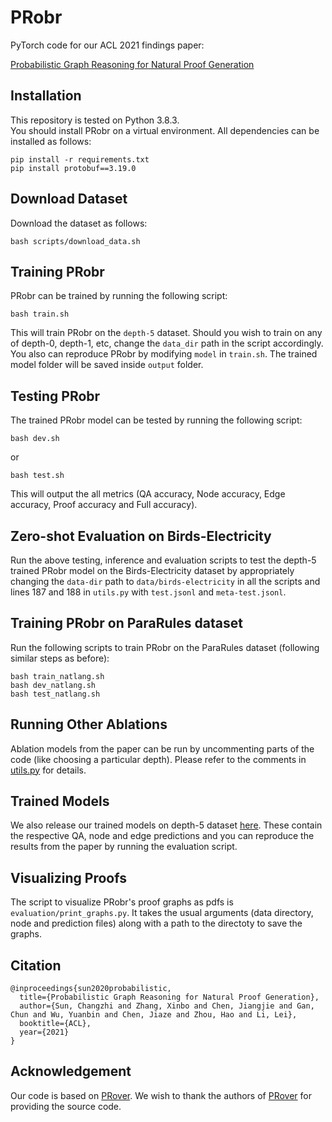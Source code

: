 # PRobr
PyTorch code for our ACL 2021 findings paper:

[Probabilistic Graph Reasoning for Natural Proof Generation](https://arxiv.org/abs/2107.02418)



## Installation
This repository is tested on Python 3.8.3.  
You should install PRobr on a virtual environment. All dependencies can be installed as follows:
```
pip install -r requirements.txt
pip install protobuf==3.19.0
```

## Download Dataset
Download the dataset as follows:
```
bash scripts/download_data.sh
```

## Training PRobr
PRobr can be trained by running the following script:
```
bash train.sh
```
This will train PRobr on the ```depth-5``` dataset. Should you wish to train on any of depth-0, depth-1, etc, change the ```data_dir``` path in the script accordingly.  
You also can reproduce PRobr by modifying ```model``` in ```train.sh```.
The trained model folder will be saved inside ```output``` folder.

## Testing PRobr

The trained PRobr model can be tested by running the following script:
```
bash dev.sh
```
or
```
bash test.sh
```
This will output the all metrics (QA accuracy, Node accuracy, Edge accuracy, Proof accuracy and Full accuracy).

## Zero-shot Evaluation on Birds-Electricity
Run the above testing, inference and evaluation scripts to test the depth-5 trained PRobr model on the Birds-Electricity dataset by appropriately changing the ```data-dir``` path to ```data/birds-electricity``` in all the scripts and lines 187 and 188 in ```utils.py``` with ```test.jsonl``` and ```meta-test.jsonl```.


## Training PRobr on ParaRules dataset
Run the following scripts to train PRobr on the ParaRules dataset (following similar steps as before):
```
bash train_natlang.sh
bash dev_natlang.sh
bash test_natlang.sh
```


## Running Other Ablations
Ablation models from the paper can be run by uncommenting parts of the code (like choosing a particular depth). Please refer to the comments in [utils.py](./utils.py) for details.

## Trained Models
We also release our trained models on depth-5 dataset [here](http://lf3-nlp-opensource.bytetos.com/obj/nlp-opensource/acl2021/PRobr/probr-trained-on-d5.tgz). These contain the respective QA, node and edge predictions and you can reproduce the results from the paper by running the evaluation script.

## Visualizing Proofs
The script to visualize PRobr's proof graphs as pdfs is ```evaluation/print_graphs.py```. It takes the usual arguments (data directory, node and prediction files) along with a path to the directoty to save the graphs.

## Citation
```
@inproceedings{sun2020probabilistic,
  title={Probabilistic Graph Reasoning for Natural Proof Generation},
  author={Sun, Changzhi and Zhang, Xinbo and Chen, Jiangjie and Gan, Chun and Wu, Yuanbin and Chen, Jiaze and Zhou, Hao and Li, Lei},
  booktitle={ACL},
  year={2021}
}
```

## Acknowledgement
Our code is based on [PRover](https://github.com/swarnaHub/PRover). We wish to thank the authors of [PRover](https://github.com/swarnaHub/PRover) for providing the source code.
